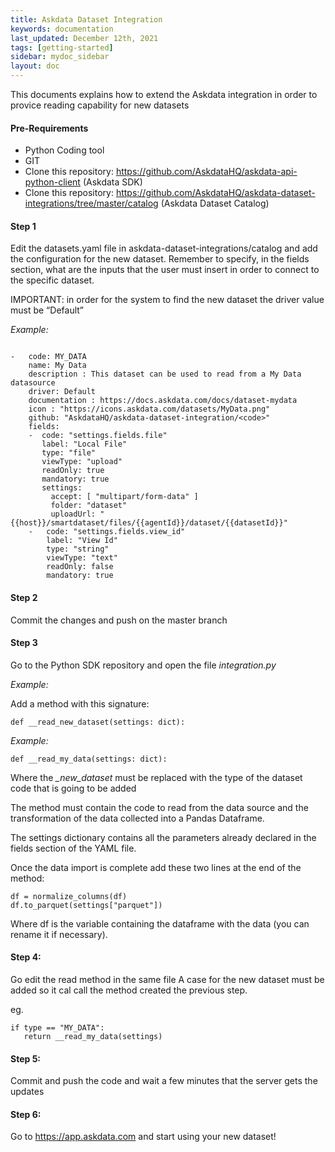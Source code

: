 ```yaml
---
title: Askdata Dataset Integration
keywords: documentation
last_updated: December 12th, 2021
tags: [getting-started]
sidebar: mydoc_sidebar
layout: doc
---
```


This documents explains how to extend the Askdata integration in order to provice reading capability for new datasets

#### Pre-Requirements

* Python Coding tool
* GIT
* Clone this repository: https://github.com/AskdataHQ/askdata-api-python-client (Askdata SDK)
* Clone this repository: https://github.com/AskdataHQ/askdata-dataset-integrations/tree/master/catalog (Askdata Dataset Catalog)

#### Step 1

Edit the datasets.yaml file in askdata-dataset-integrations/catalog and add the configuration for the new dataset. Remember to specify, in the fields section, what are the inputs that the user must insert in order to connect to the specific dataset.

<div class="alert alert-primary" role="alert">
  IMPORTANT: in order for the system to find the new dataset the driver value must be “Default”
</div>

*Example:*

```

-   code: MY_DATA
    name: My Data
    description : This dataset can be used to read from a My Data datasource
    driver: Default
    documentation : https://docs.askdata.com/docs/dataset-mydata
    icon : "https://icons.askdata.com/datasets/MyData.png"
    github: "AskdataHQ/askdata-dataset-integration/<code>"
    fields:
    -  code: "settings.fields.file"
       label: "Local File"
       type: "file"
       viewType: "upload"
       readOnly: true
       mandatory: true
       settings:
         accept: [ "multipart/form-data" ]
         folder: "dataset"
         uploadUrl: "{{host}}/smartdataset/files/{{agentId}}/dataset/{{datasetId}}"
    -   code: "settings.fields.view_id"
        label: "View Id"
        type: "string"
        viewType: "text"
        readOnly: false
        mandatory: true

```

#### Step 2

Commit the changes and push on the master branch

#### Step 3

Go to the Python SDK repository and open the file *integration.py*

*Example:*

Add a method with this signature:
```python:
def __read_new_dataset(settings: dict):
```

*Example:*

```python:
def __read_my_data(settings: dict):
```

Where the *_new_dataset* must be replaced with the type of the dataset code that is going to be added

The method must contain the code to read from the data source and the transformation of the data collected into a Pandas Dataframe.

The settings dictionary contains all the parameters already declared in the fields section of the YAML file.

Once the data import is complete add these two lines at the end of the method:

```
df = normalize_columns(df)
df.to_parquet(settings["parquet"])
```
Where df is the variable containing the dataframe with the data (you can rename it if necessary).

#### Step 4:

Go edit the read method in the same file
A case for the new dataset must be added so it cal call the method created the previous step.

eg. 
```
if type == "MY_DATA":
   return __read_my_data(settings)
```

#### Step 5:
Commit and push the code and wait a few minutes that the server gets the updates

####  Step 6:

Go to https://app.askdata.com and start using your new dataset!
